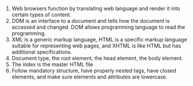 1. Web browsers function by translating web language and render it into certain types of content. 
2. DOM is an interface to a document and tells how the document is accessed and changed. DOM allows programming language to read the programming.
3. XML is a generic markup language, HTML is a specific markup language suitable for representing web pages, and XHTML is like HTML but has additional specifications.
4. Document type, the root element, the head element, the body element.
5. The index is the master HTML file
6. Follow mandatory structure, have properly nested tags, have closed elements, and make sure elements and attributes are lowercase. 
